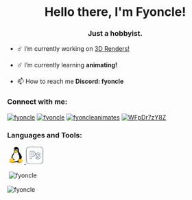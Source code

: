 <h1 align="center">Hello there, I'm Fyoncle!</h1>
<h3 align="center">Just a hobbyist.</h3>

- ☄️ I’m currently working on [3D Renders!](artstation.com/fyoncle)

- ☄️ I’m currently learning **animating!**

- 📫 How to reach me **Discord: fyoncle**

<h3 align="left">Connect with me:</h3>
<p align="left">
<a href="https://twitter.com/fyoncle" target="blank"><img align="center" src="https://raw.githubusercontent.com/rahuldkjain/github-profile-readme-generator/master/src/images/icons/Social/twitter.svg" alt="fyoncle" height="30" width="40" /></a>
<a href="https://instagram.com/fyoncle" target="blank"><img align="center" src="https://raw.githubusercontent.com/rahuldkjain/github-profile-readme-generator/master/src/images/icons/Social/instagram.svg" alt="fyoncle" height="30" width="40" /></a>
<a href="https://www.youtube.com/c/fyoncleanimates" target="blank"><img align="center" src="https://raw.githubusercontent.com/rahuldkjain/github-profile-readme-generator/master/src/images/icons/Social/youtube.svg" alt="fyoncleanimates" height="30" width="40" /></a>
<a href="https://discord.gg/WFpDr7zY8Z" target="blank"><img align="center" src="https://raw.githubusercontent.com/rahuldkjain/github-profile-readme-generator/master/src/images/icons/Social/discord.svg" alt="WFpDr7zY8Z" height="30" width="40" /></a>
</p>

<h3 align="left">Languages and Tools:</h3>
<p align="left"> <a href="https://www.linux.org/" target="_blank" rel="noreferrer"> <img src="https://raw.githubusercontent.com/devicons/devicon/master/icons/linux/linux-original.svg" alt="linux" width="40" height="40"/> </a> <a href="https://www.photoshop.com/en" target="_blank" rel="noreferrer"> <img src="https://raw.githubusercontent.com/devicons/devicon/master/icons/photoshop/photoshop-line.svg" alt="photoshop" width="40" height="40"/> </a> </p>

<p>&nbsp;<img align="center" src="https://github-readme-stats.vercel.app/api?username=fyoncle&show_icons=true&locale=en" alt="fyoncle" /></p>

<p><img align="center" src="https://github-readme-streak-stats.herokuapp.com/?user=fyoncle&" alt="fyoncle" /></p>
